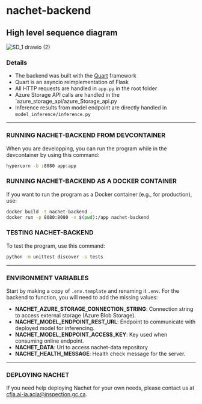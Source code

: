 # nachet-backend

## High level sequence diagram
![SD_1 drawio (2)](https://github.com/ai-cfia/nachet-backend/assets/19809069/272f37dc-f4ec-449b-ba82-950c54b9f856)

### Details

- The backend was built with the [Quart](http://pgjones.gitlab.io/quart/) framework
- Quart is an asyncio reimplementation of Flask
- All HTTP requests are handled in `app.py` in the root folder
- Azure Storage API calls are handled in the `azure_storage_api/azure_Storage_api.py
- Inference results from model endpoint are directly handled in `model_inference/inference.py`

****
 
### RUNNING NACHET-BACKEND FROM DEVCONTAINER
When you are developping, you can run the program while in the devcontainer by
using this command:
```bash
hypercorn -b :8080 app:app
```

### RUNNING NACHET-BACKEND AS A DOCKER CONTAINER
If you want to run the program as a Docker container (e.g., for production), use: 
```bash
docker build -t nachet-backend .
docker run -p 8080:8080 -v $(pwd):/app nachet-backend
```

### TESTING NACHET-BACKEND
To test the program, use this command: 
```bash
python -m unittest discover -s tests
```

****
### ENVIRONMENT VARIABLES
Start by making a copy of `.env.template` and renaming it `.env`. For the
backend to function, you will need to add the missing values:

* **NACHET_AZURE_STORAGE_CONNECTION_STRING**: Connection string to access
  external storage (Azure Blob Storage).
* **NACHET_MODEL_ENDPOINT_REST_URL**: Endpoint to communicate with deployed
  model for inferencing. 
* **NACHET_MODEL_ENDPOINT_ACCESS_KEY**: Key used when consuming online endpoint.
* **NACHET_DATA**: Url to access nachet-data repository
* **NACHET_HEALTH_MESSAGE**: Health check message for the server.

****
### DEPLOYING NACHET 
If you need help deploying Nachet for your own needs, please contact us at
cfia.ai-ia.acia@inspection.gc.ca.
